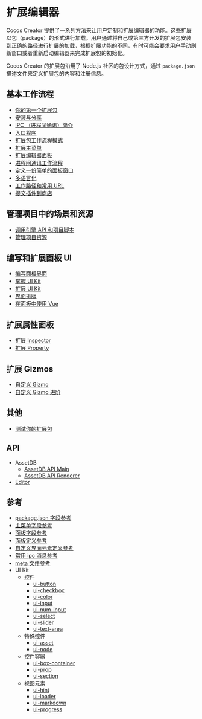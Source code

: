 # 扩展编辑器

Cocos Creator 提供了一系列方法来让用户定制和扩展编辑器的功能。这些扩展以包（package）的形式进行加载。用户通过将自己或第三方开发的扩展包安装到正确的路径进行扩展的加载，根据扩展功能的不同，有时可能会要求用户手动刷新窗口或者重新启动编辑器来完成扩展包的初始化。

Cocos Creator 的扩展包沿用了 Node.js 社区的包设计方式，通过 `package.json` 描述文件来定义扩展包的内容和注册信息。

## 基本工作流程

- [你的第一个扩展包](your-first-extension.md)
- [安装与分享](install-and-share.md)
- [IPC （进程间通讯）简介](introduction-to-ipc.md)
- [入口程序](entry-point.md)
- [扩展包工作流程模式](extension-workflow.md)
- [扩展主菜单](extends-main-menu.md)
- [扩展编辑器面板](extends-panel.md)
- [进程间通讯工作流程](ipc-workflow.md)
- [定义一份简单的面板窗口](define-simple-panel.md)
- [多语言化](i18n.md)
- [工作路径和常用 URL](working-directory.md)
- [提交插件到商店](submit-to-store.md)

## 管理项目中的场景和资源

- [调用引擎 API 和项目脚本](scene-script.md)
- [管理项目资源](asset-management.md)

## 编写和扩展面板 UI

- [编写面板界面](writing-your-panel.md)
- [掌握 UI Kit](using-ui-kit.md)
- [扩展 UI Kit](extends-ui-kit.md)
- [界面排版](layout-ui-element.md)
- [在面板中使用 Vue](work-with-vue.md)

## 扩展属性面板

- [扩展 Inspector](extends-inspector.md)
- [扩展 Property](extends-property.md)

## 扩展 Gizmos

- [自定义 Gizmo](custom-gizmo.md)
- [自定义 Gizmo 进阶](custom-gizmo-advance.md)


## 其他

- [测试你的扩展包](test-your-package.md)


## API

- AssetDB
	- [AssetDB API Main](api/asset-db/asset-db-main.md)
	- [AssetDB API Renderer](api/asset-db/asset-db-renderer.md)
- [Editor](api/editor-framework/index.md)

## 参考

- [package.json 字段参考](reference/package-json-reference.md)
- [主菜单字段参考](reference/main-menu-reference.md)
- [面板字段参考](reference/panel-json-reference.md)
- [面板定义参考](reference/panel-reference.md)
- [自定义界面元素定义参考](reference/custom-element-reference.md)
- [常用 ipc 消息参考](reference/ipc-reference.md)
- [meta 文件参考](reference/meta-reference.md)
- UI Kit
  - 控件
    - [ui-button](reference/ui-button.md)
    - [ui-checkbox](reference/ui-checkbox.md)
    - [ui-color](reference/ui-color.md)
    - [ui-input](reference/ui-input.md)
    - [ui-num-input](reference/ui-num-input.md)
    - [ui-select](reference/ui-select.md)
    - [ui-slider](reference/ui-slider.md)
    - [ui-text-area](reference/ui-text-area.md)
  - 特殊控件
    - [ui-asset](reference/ui-asset.md)
    - [ui-node](reference/ui-node.md)
  - 控件容器
    - [ui-box-container](reference/ui-box-container.md)
    - [ui-prop](reference/ui-prop.md)
    - [ui-section](reference/ui-section.md)
  - 视图元素
    - [ui-hint](reference/ui-hint.md)
    - [ui-loader](reference/ui-loader.md)
    - [ui-markdown](reference/ui-markdown.md)
    - [ui-progress](reference/ui-progress.md)
